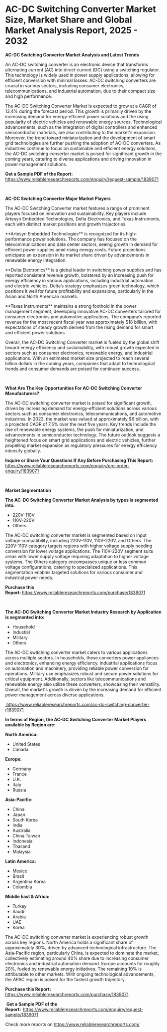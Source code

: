 <p><h1>AC-DC Switching Converter Market Size, Market Share and Global Market Analysis Report, 2025 - 2032</h1></p><p><strong>AC-DC Switching Converter Market Analysis and Latest Trends</strong></p>
<p><p>An AC-DC switching converter is an electronic device that transforms alternating current (AC) into direct current (DC) using a switching regulator. This technology is widely used in power supply applications, allowing for efficient conversion with minimal losses. AC-DC switching converters are crucial in various sectors, including consumer electronics, telecommunications, and industrial automation, due to their compact size and high performance.</p><p>The AC-DC Switching Converter Market is expected to grow at a CAGR of 13.4% during the forecast period. This growth is primarily driven by the increasing demand for energy-efficient power solutions and the rising popularity of electric vehicles and renewable energy sources. Technological advancements, such as the integration of digital controllers and enhanced semiconductor materials, are also contributing to the market's expansion. Moreover, the trend toward miniaturization and the development of smart grid technologies are further pushing the adoption of AC-DC converters. As industries continue to focus on sustainable and efficient energy solutions, the AC-DC switching converter market is poised for significant growth in the coming years, catering to diverse applications and driving innovation in power management solutions.</p></p>
<p><strong>Get a Sample PDF of the Report:&nbsp;</strong> <a href="https://www.reliableresearchreports.com/enquiry/request-sample/1839071?utm_campaign=3349&utm_medium=2&utm_source=Github&utm_content=ia&utm_term=26032025&utm_id=ac-dc-switching-converter">https://www.reliableresearchreports.com/enquiry/request-sample/1839071</a></p>
<p>&nbsp;</p>
<p><strong>AC-DC Switching Converter Major Market Players</strong></p>
<p><p>The AC-DC Switching Converter market features a range of prominent players focused on innovation and sustainability. Key players include Artesyn Embedded Technologies, Delta Electronics, and Texas Instruments, each with distinct market positions and growth trajectories.</p><p>**Artesyn Embedded Technologies** is recognized for its high-performance power solutions. The company has focused on the telecommunications and data center sectors, seeing growth in demand for efficient power supplies amid rising energy costs. Future projections anticipate an expansion in its market share driven by advancements in renewable energy integration.</p><p>**Delta Electronics** is a global leader in switching power supplies and has reported consistent revenue growth, bolstered by an increasing push for energy efficiency in various applications, including industrial automation and electric vehicles. Delta’s strategy emphasizes green technology, which positions it well for future profitability and expansions, particularly in the Asian and North American markets.</p><p>**Texas Instruments** maintains a strong foothold in the power management segment, developing innovative AC-DC converters tailored for consumer electronics and automotive applications. The company’s reported revenue for the most recent fiscal year was approximately $18 billion, with expectations of steady growth derived from the rising demand for smart and efficient power solutions.</p><p>Overall, the AC-DC Switching Converter market is fueled by the global shift toward energy efficiency and sustainability, with robust growth expected in sectors such as consumer electronics, renewable energy, and industrial applications. With an estimated market size projected to reach several billion dollars in the coming years, companies that adapt to technological trends and consumer demands are poised for continued success.</p></p>
<p>&nbsp;</p>
<p><strong>What Are The Key Opportunities For AC-DC Switching Converter Manufacturers?</strong></p>
<p><p>The AC-DC switching converter market is poised for significant growth, driven by increasing demand for energy-efficient solutions across various sectors such as consumer electronics, telecommunications, and automotive industries. In 2023, the market was valued at approximately $6 billion, with a projected CAGR of 7.5% over the next five years. Key trends include the rise of renewable energy systems, the push for miniaturization, and advancements in semiconductor technology. The future outlook suggests a heightened focus on smart grid applications and electric vehicles, further propelling market expansion as regulatory pressures for energy efficiency intensify globally.</p></p>
<p><strong>Inquire or Share Your Questions If Any Before Purchasing This Report:</strong> <a href="https://www.reliableresearchreports.com/enquiry/pre-order-enquiry/1839071?utm_campaign=3349&utm_medium=2&utm_source=Github&utm_content=ia&utm_term=26032025&utm_id=ac-dc-switching-converter">https://www.reliableresearchreports.com/enquiry/pre-order-enquiry/1839071</a></p>
<p>&nbsp;</p>
<p><strong>Market Segmentation</strong></p>
<p><strong>The AC-DC Switching Converter Market Analysis by types is segmented into:</strong></p>
<p><ul><li>220V-110V</li><li>110V-220V</li><li>Others</li></ul></p>
<p><p>The AC-DC switching converter market is segmented based on input voltage compatibility, including 220V-110V, 110V-220V, and Others. The 220V-110V category targets regions with higher voltage supply needing conversion for lower voltage applications. The 110V-220V segment suits areas with lower supply voltage requiring adaptation to higher voltage systems. The Others category encompasses unique or less common voltage configurations, catering to specialized applications. This segmentation enables targeted solutions for various consumer and industrial power needs.</p></p>
<p><strong>Purchase this Report:&nbsp;</strong><a href="https://www.reliableresearchreports.com/purchase/1839071?utm_campaign=3349&utm_medium=2&utm_source=Github&utm_content=ia&utm_term=26032025&utm_id=ac-dc-switching-converter">https://www.reliableresearchreports.com/purchase/1839071</a></p>
<p>&nbsp;</p>
<p><strong>The AC-DC Switching Converter Market Industry Research by Application is segmented into:</strong></p>
<p><ul><li>Household</li><li>Industial</li><li>Military</li><li>Others</li></ul></p>
<p><p>The AC-DC switching converter market caters to various applications across multiple sectors. In households, these converters power appliances and electronics, enhancing energy efficiency. Industrial applications focus on automation and machinery, providing reliable power conversion for operations. Military use emphasizes robust and secure power solutions for critical equipment. Additionally, sectors like telecommunications and renewable energy also utilize these converters, showcasing their versatility. Overall, the market's growth is driven by the increasing demand for efficient power management across diverse applications.</p></p>
<p><a href="https://www.reliableresearchreports.com/ac-dc-switching-converter-r1839071?utm_campaign=3349&utm_medium=2&utm_source=Github&utm_content=ia&utm_term=26032025&utm_id=ac-dc-switching-converter">&nbsp;https://www.reliableresearchreports.com/ac-dc-switching-converter-r1839071</a></p>
<p><strong>In terms of Region, the AC-DC Switching Converter Market Players available by Region are:</strong></p>
<p>
    <p> <strong> North America: </strong>
        <ul>
            <li>United States</li>
            <li>Canada</li>
        </ul>
        </p> 
    <p> <strong> Europe: </strong>
        <ul>
            <li>Germany</li>
            <li>France</li>
            <li>U.K.</li>
            <li>Italy</li>
            <li>Russia</li>
        </ul>
        </p> 
    <p> <strong> Asia-Pacific: </strong>
        <ul>
            <li>China</li>
            <li>Japan</li>
            <li>South Korea</li>
            <li>India</li>
            <li>Australia</li>
            <li>China Taiwan</li>
            <li>Indonesia</li>
            <li>Thailand</li>
            <li>Malaysia</li>
        </ul>
        </p> 
    <p> <strong> Latin America: </strong>
        <ul>
            <li>Mexico</li>
            <li>Brazil</li>
            <li>Argentina Korea</li>
            <li>Colombia</li>
        </ul>
        </p> 
    <p> <strong> Middle East & Africa: </strong>
        <ul>
            <li>Turkey</li>
            <li>Saudi</li>
            <li>Arabia</li>
            <li>UAE</li>
            <li>Korea</li>
        </ul>
    </p>
    </p>
<p><p>The AC-DC switching converter market is experiencing robust growth across key regions. North America holds a significant share of approximately 30%, driven by advanced technological infrastructure. The Asia-Pacific region, particularly China, is expected to dominate the market, collectively estimating around 40% share due to increasing consumer electronics and industrial automation demand. Europe accounts for roughly 20%, fueled by renewable energy initiatives. The remaining 10% is attributable to other markets. With ongoing technological advancements, the APAC region is poised for the fastest growth trajectory.</p></p>
<p><strong>Purchase this Report: </strong><a href="https://www.reliableresearchreports.com/purchase/1839071?utm_campaign=3349&utm_medium=2&utm_source=Github&utm_content=ia&utm_term=26032025&utm_id=ac-dc-switching-converter">https://www.reliableresearchreports.com/purchase/1839071</a></p>
<p>&nbsp;<strong>Get a Sample PDF of the Report:&nbsp;&nbsp;</strong><a href="https://www.reliableresearchreports.com/enquiry/request-sample/1839071?utm_campaign=3349&utm_medium=2&utm_source=Github&utm_content=ia&utm_term=26032025&utm_id=ac-dc-switching-converter">https://www.reliableresearchreports.com/enquiry/request-sample/1839071</a></p>
<p><strong></strong></p>
<p>Check more reports on <a href="https://www.reliableresearchreports.com/?utm_campaign=3349&utm_medium=2&utm_source=Github&utm_content=ia&utm_term=26032025&utm_id=ac-dc-switching-converter">https://www.reliableresearchreports.com/</a></p>